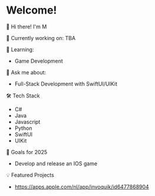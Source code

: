 # Welcome!
👋 Hi there! I'm M

🔭 Currently working on:
TBA

🌱 Learning:
- Game Development
  
💬 Ask me about:
- Full-Stack Development with SwiftUI/UIKit
  
🛠️ Tech Stack
- C#
- Java
- Javascript
- Python
- SwiftUI
- UIKit

🎯 Goals for 2025
- Develop and release an IOS game

💡 Featured Projects
- https://apps.apple.com/nl/app/invoquik/id6477868904
